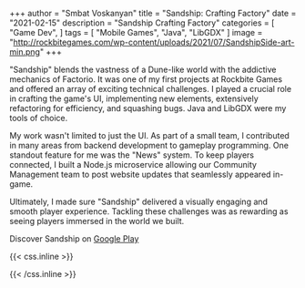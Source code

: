 +++
author = "Smbat Voskanyan"
title = "Sandship: Crafting Factory"
date = "2021-02-15"
description = "Sandship Crafting Factory"
categories = [
    "Game Dev",
]
tags = [
    "Mobile Games",
    "Java",
    "LibGDX"
]
image = "http://rockbitegames.com/wp-content/uploads/2021/07/SandshipSide-art-min.png"
+++

"Sandship" blends the vastness of a Dune-like world with the addictive mechanics of Factorio.  It was one of my first projects at Rockbite Games and offered an array of exciting technical challenges. I played a crucial role in crafting the game's UI, implementing new elements, extensively refactoring for efficiency, and squashing bugs. Java and LibGDX were my tools of choice.

My work wasn't limited to just the UI.  As part of a small team, I contributed in many areas from backend development to gameplay programming. One standout feature for me was the "News" system.  To keep players connected, I built a Node.js microservice allowing our Community Management team to post website updates that seamlessly appeared in-game.

Ultimately, I made sure "Sandship" delivered a visually engaging and smooth player experience.  Tackling these challenges was as rewarding as seeing players immersed in the world we built.

Discover Sandship on [Google Play](https://play.google.com/store/apps/details?id=com.rockbite.sandship)

{{< css.inline >}}
<style>
.canon { background: white; width: 100%; height: auto; }
</style>
{{< /css.inline >}}
